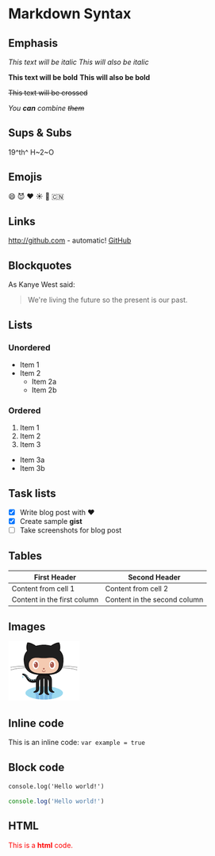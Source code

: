 # Markdown Syntax

## Emphasis

*This text will be italic*
_This will also be italic_

**This text will be bold**
__This will also be bold__

~~This text will be crossed~~

_You **can** combine ~~them~~_

## Sups & Subs

19^th^ H~2~O

## Emojis

:smile: :smiling_imp: :heart: :sunny: :watermelon: :cn:

## Links

http://github.com - automatic!
[GitHub](http://github.com)

## Blockquotes

As Kanye West said:

> We're living the future so
> the present is our past.

## Lists

### Unordered

- Item 1
- Item 2
  - Item 2a
  - Item 2b

### Ordered

1. Item 1
1. Item 2
1. Item 3
  - Item 3a
  - Item 3b

## Task lists

- [x] Write blog post with :heart:
- [x] Create sample **gist**
- [ ] Take screenshots for blog post

## Tables

First Header | Second Header
------------ | -------------
Content from cell 1 | Content from cell 2
Content in the first column | Content in the second column

## Images

![Image of test](img/test.png "test image")

## Inline code

This is an inline code: `var example = true`

## Block code

```
console.log('Hello world!')
```

```js
console.log('Hello world!')
```

## HTML

<div style="color: red;">This is a <strong>html</strong> code.</div>
